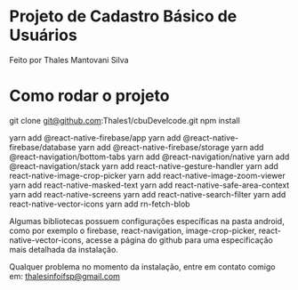 # Projeto de Cadastro Básico de Usuários
Feito por Thales Mantovani Silva

# Como rodar o projeto
git clone git@github.com:Thales1/cbuDevelcode.git
npm install

yarn add @react-native-firebase/app
yarn add @react-native-firebase/database
yarn add @react-native-firebase/storage
yarn add @react-navigation/bottom-tabs
yarn add @react-navigation/native
yarn add @react-navigation/stack
yarn add react-native-gesture-handler
yarn add react-native-image-crop-picker
yarn add react-native-image-zoom-viewer
yarn add react-native-masked-text
yarn add react-native-safe-area-context
yarn add react-native-screens
yarn add react-native-search-filter
yarn add react-native-vector-icons
yarn add rn-fetch-blob

Algumas bibliotecas possuem configurações específicas na pasta android, como por exemplo o firebase, react-navigation, image-crop-picker, react-native-vector-icons, acesse a página do github para uma especificação mais detalhada da instalação.

Qualquer problema no momento da instalação, entre em contato comigo em: thalesinfoifsp@gmail.com
